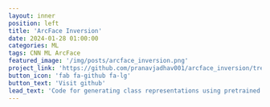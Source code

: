 ```yaml
---
layout: inner
position: left
title: 'ArcFace Inversion'
date: 2024-01-28 01:00:00
categories: ML
tags: CNN ML ArcFace
featured_image: '/img/posts/arcface_inversion.png'
project_link: 'https://github.com/pranavjadhav001/arcface_inversion/tree/main'
button_icon: 'fab fa-github fa-lg'
button_text: 'Visit github'
lead_text: 'Code for generating class representations using pretrained ArcFace Model'
---
```

